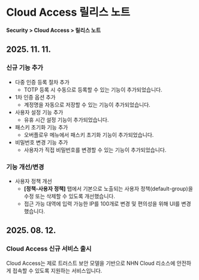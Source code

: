 # Cloud Access 릴리스 노트

**Security > Cloud Access > 릴리스 노트**

## 2025. 11. 11.

### 신규 기능 추가

* 다중 인증 등록 절차 추가
    * TOTP 등록 시 수동으로 등록할 수 있는 기능이 추가되었습니다.
* 1차 인증 옵션 추가
    * 계정명을 자동으로 저장할 수 있는 기능이 추가되었습니다.
* 사용자 설정 기능 추가
    * 유휴 시간 설정 기능이 추가되었습니다.
* 패스키 초기화 기능 추가
    * 오버플로우 메뉴에서 패스키 초기화 기능이 추가되었습니다.
* 비밀번호 변경 기능 추가
    * 사용자가 직접 비밀번호를 변경할 수 있는 기능이 추가되었습니다.

### 기능 개선/변경

* 사용자 정책 개선
    * **[정책-사용자 정책]** 탭에서 기본으로 노출되는 사용자 정책(default-group)을 수정 또는 삭제할 수 있도록 개선했습니다.
    * 접근 가능 대역에 입력 가능한 IP를 100개로 변경 및 편의성을 위해 UI를 변경했습니다.

## 2025. 08. 12.

### Cloud Access 신규 서비스 출시

Cloud Access는 제로 트러스트 보안 모델을 기반으로 NHN Cloud 리소스에 안전하게 접속할 수 있도록 지원하는 서비스입니다.